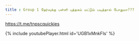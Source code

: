 ```yaml
---
title : Group 1 தேர்வுக்கு பள்ளி புத்தகம் மட்டும் படித்தால் போதுமா???
---
```


https://t.me/tnpscquickies



{% include youtubePlayer.html id='UGB1xMnkFIs' %}
